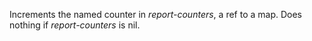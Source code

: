   Increments the named counter in *report-counters*, a ref to a map.
  Does nothing if *report-counters* is nil.